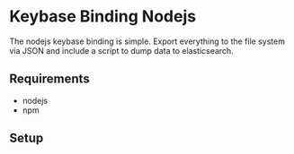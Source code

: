 # Keybase Binding Nodejs

The nodejs keybase binding is simple. Export everything to the file system via JSON and include a script to dump data to elasticsearch.

## Requirements

* nodejs
* npm

## Setup

